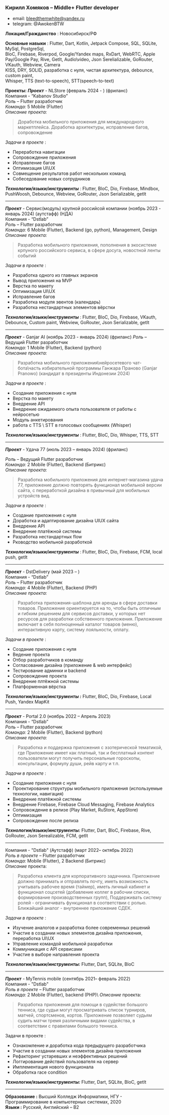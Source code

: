 ### Кирилл Хомяков – Middle+ Flutter developer

 - email: bleedthemwhite@yandex.ru
 - telegram: @AwokenBTW

**Локация/Гражданство** : Новосибирск/РФ

**Основные навыки** : 
Flutter, Dart, Kotlin, Jetpack Compose, SQL, SQLite, MySql, PostgreSql,\
BloC, Firebase, Riverpod, Google/Yandex maps, RxDart, WebRTC, Apple Pay/Google Pay, Rive, GetIt, Audio\video, Json Serelializable, GoRouter, VKauth, Webview, Camera\
KISS, DRY, SOLID, разработка с нуля, чистая архитектура, debounce, custom paint,\
Whisper, TTS (text-to-speech), STT(speech-to-text)


 **Проекты:**
 ***Проект*** - NLStore (февраль 2024 - ) (фриланс)\
Компания - “Kabanov Studio”\
*Роль* – Flutter разработчик\
*Команда:* 5 Mobile (Flutter)\
*Описание проекта:* 
> Доработка мобильного приложения для международного маркетплейса. Доработка архитектуры, исправление багов, сопровождение

*Задачи в проекте* :
- Переработка навигации
- Сопровождение приложения
- Исправление багов
- Оптимизация UI\UX
- Совмещение результатов работ нескольких команд
- Собеседование новых сотрудников
  
***Технологии/языки/инструменты*** : Flutter, BloC, Dio, Firebase, Mindbox, PushWoosh, Debounce, Webview, GoRouter, Json Serializable, getIt
________________________________________________________________________________________________________________________

 
***Проект*** - Сервис(модуль) крупной российсой компании (ноябрь 2023 - январь 2024) (аутстафф) (НДА)\
Компания - “Dstlab”\
*Роль* – Flutter разработчик\
*Команда:* 6 Mobile (Flutter), Backend (go, python), Management, Design\
*Описание проекта:* 
> Разработка мобильного приложения, пополнения в экосистеме крпуного российского сервиса, в сфере досуга, новостной ленты событий

*Задачи в проекте* :
- Разработка одного из главных экранов
- Вывод приложения на MVP
- Верстка по макету
- Оптимизация UI\UX
- Исправление багов
- Разработка модуля эвентов (календарь)
- Разработка нестандартных элементов вёрстки
  
***Технологии/языки/инструменты*** : Flutter, BloC, Dio, Firebase, VKauth, Debounce, Custom paint, Webview, GoRouter, Json Serializable, getIt
________________________________________________________________________________________________________________________

***Проект*** - Ganjar AI (ноябрь 2023 - январь 2024) (фриланс)
*Роль* – Ведущий Flutter разработчик\
*Команда:* 1 Mobile (Flutter), Backend (python)\
*Описание проекта:* 
> Разработка мобильного приложения\нейросетевого чат-бота\часть избирательной программы Ганжара Праново (Ganjar Pranowo) (кандидат в президенты Индонезии 2024)

*Задачи в проекте* :
- Создание приложения с нуля
- Верстка по макету
- Внедрение API
- Внедрение ожидаемого опыта пользователя от работы с нейросетью
- Модуль анкетирования
- работа с TTS \ STT в голосовых сообщениях (Whisper)

  
***Технологии/языки/инструменты*** : Flutter, BloC, Dio, Whisper, TTS, STT
________________________________________________________________________________________________________________________

 

***Проект*** - Удача 77 (июль 2023 – январь 2024) (фриланс)

*Роль* – Ведущий Flutter разработчик\
*Команда:* 2 Mobile (Flutter), Backend (Битрикс)\
*Описание проекта:* 
> Разработка мобильного приложения для интернет-магазина удача 77, приложение должно повторять функционал мобильной версии сайта, с переработкой дизайна в привычный для мобильных устройств вид.

*Задачи в проекте* :
- Создание приложения с нуля
- Доработка и адаптирование дизайна UIUX сайта
- Внедрение API
- Внедрение платёжной системы
- Разработка нестандартных flow
- Рководство мобильной разработкой

***Технологии/языки/инструменты*** : Flutter, BloC, Dio, Firebase, FCM, local push, getIt
________________________________________________________________________________________________________________________


***Проект*** - DstDelivery (май 2023 – )\
Компания - “Dstlab”\
*Роль* – Flutter разработчик\
*Команда:* 4 Mobile (Flutter), Backend (PHP)\
*Описание проекта:* 
> Разработка приложения-шаблона для аренды в сфере доставки товаров. Приложение ориентируется на то, чтобы быть отличным и гибким решением для сервисов доставки, у которых нет ресурсов для разработки собственного приложения. Приложение включает в себя полноценный каталог товаров (меню), интерактивную карту, систему лояльности, оплату.

*Задачи в проекте* :
- Создание приложения с нуля
- Ведение проекта
- Отбор разработчиков в команду
- Согласование дизайна (приложение & web интерфейс)
- Тестирование админки и backend
- Сопровождение проекта
- Внедрение плтёжной системы
- Платформенная вёрстка
  
***Технологии/языки/инструменты :*** Flutter, BloC, Dio, Firebase, Local Push, Yandex MapKit
________________________________________________________________________________________________________________________


***Проект*** - Portal 2.0 (ноябрь 2022 – Апрель 2023) \
Компания - “Dstlab” \
*Роль* – Flutter разработчик\
*Команда:* 2 Mobile (Flutter), Backend (python)\
*Описание проекта:* 
>Разработка и поддержка приложения с эзотерической тематикой, где
Приложение имеет как платный, так и бесплатный контент
пользователи могут получить персональные гороскопы, консультации,
формулу души, рейв карту и т.п.

*Задачи в проекте* : 
- Создание приложения с нуля
- Проектирование структуры мобильного приложения (используемые технологии, навигация)
- Внедрение платёжной системы
- Внедрение Firebase, Firebase Cloud Messaging, Firebase Analytics
- Сопровождение в релизе (Play Market, RuStore, AppStore)
- Оптимизация
- Сопровождение после релиза

***Технологии/языки/инструменты:*** Flutter, Dart, BloC, Firebase, Rive, GoRouter, Json Serealizable, FCM, getIt
________________________________________________________________________________________________________________________

Компания - "Dstlab" (Аутстафф) (март 2022– октябрь 2022)\
*Роль в проекте* – Flutter разработчик\
*Команда:* Mobile (Flutter), 2 Backend (Битрикс)\
*Описание* проекта:
> Разработка клиента для корпоративного задачника. Приложение должно принимать и
отправлять почту, иметь возможность учитывать рабочее время (таймер), иметь личный
кабинет и функционал соцсетей (добавление коллег в рабочии списки, формирование
производственных групп), Поддерживать систему ролей - ограничивать функционал в
соответствии с ролью.
Ближайший аналог - внутреннее приложение СДЕК.

*Задачи в проекте* :
- Изучение аналогов и разработка более современных решений
- Участие в создании новых элементов дизайна приложения, переработка UI\UX
- Управление командой мобильной разработки
- Коммуникация с API сервисами
- Участие в выборе направления проекта

***Технологии/языки/инструменты:*** Flutter, Dart, SQLite, BloC
________________________________________________________________________________________________________________________

***Проект*** - MyTennis mobile (сентябрь 2021– февраль 2022) \
Компания - "Dstlab"\
*Роль в проекте* – Flutter разработчик\
*Команда:* 2 Mobile (Flutter), backend (PHP)\ 
*Описание* проекта:
> Разработка приложения для помощи в судействе большого тенниса, где судьи могут
просматривать список турниров, матчей, спортсменов, кортов. Приложение позволяет
судьям судить матчи тремя различными видами судейства, в соответствии с правилами
большого тенниса.

Задачи в проекте :
- Ознакомление и доработка кода предыдущего разработчика
- Участие в создании новых элементов дизайна приложения
- Рефакторинг устаревших и неэффективных решений
- Логгирование действий пользователя на сервер
- Имплементация нового функционала
- Обработка race condition

***Технологии/языки/инструменты:*** Flutter, Dart, SQLite, BloC, getIt

________________________________________________________________________________________________________________________
 **Образование :** Высший Колледж Информатики, НГУ - Программирование в компьютерных системах, 2020\
 **Языки :** Русский, Английский – B2
